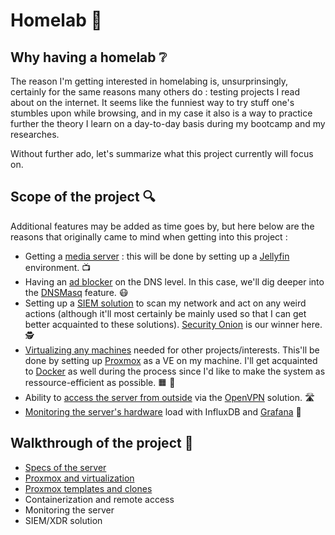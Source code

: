 # Homelab :microscope:
## Why having a homelab :grey_question:
The reason I'm getting interested in homelabing is, unsurprinsingly, certainly for the same reasons many others do : testing projects I read about on the internet. It seems like the funniest way to try stuff one's stumbles upon while browsing, and in my case it also is a way to practice further the theory I learn on a day-to-day basis during my bootcamp and my researches.

Without further ado, let's summarize what this project currently will focus on.
## Scope of the project :mag:
Additional features may be added as time goes by, but here below are the reasons that originally came to mind when getting into this project :
- Getting a <ins>media server</ins> : this will be done by setting up a [Jellyfin](https://jellyfin.org/) environment. :tv:
- Having an <ins>ad blocker</ins> on the DNS level. In this case, we'll dig deeper into the [DNSMasq](https://github.com/alblue/dnsmasq-example?tab=readme-ov-file) feature. :mask:
- Setting up a <ins>SIEM solution</ins> to scan my network and act on any weird actions (although it'll most certainly be mainly used so that I can get better acquainted to these solutions). [Security Onion](https://securityonionsolutions.com/software) is our winner here. :detective:
- <ins>Virtualizing any machines</ins> needed for other projects/interests. This'll be done by setting up [Proxmox](https://www.proxmox.com/en/) as a VE on my machine. I'll get acquainted to [Docker](https://www.docker.com/) as well during the process since I'd like to make the system as ressource-efficient as possible. :orange_square: :whale2:
- Ability to <ins>access the server from outside</ins> via the [OpenVPN](https://openvpn.net/) solution. :motorway:
- <ins>Monitoring the server's hardware</ins> load with InfluxDB and [Grafana](https://www.linuxsysadmins.com/monitoring-proxmox-with-grafana/) :traffic_light:

## Walkthrough of the project :walking:
- [Specs of the server](https://github.com/The-Bear50/Personal_Projects/blob/main/Homelab/Specs/readme.md)
- [Proxmox and virtualization](https://github.com/The-Bear50/Personal_Projects/blob/main/Homelab/Proxmox%20and%20Virtualization/readme.md)
- [Proxmox templates and clones](https://github.com/The-Bear50/Personal_Projects/blob/main/Homelab/Proxmox%20templates%20%26%20clones/readme.md)
- Containerization and remote access
- Monitoring the server
- SIEM/XDR solution
